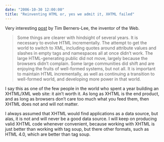 ```yaml
---
date: "2006-10-30 12:00:00"
title: "Reinventing HTML or, yes we admit it, XHTML failed"
---
```




Very interesting [post](http://dig.csail.mit.edu/breadcrumbs/node/166) by Tim Berners-Lee, the inventor of the Web. 

> Some things are clearer with hindsight of several years. It is necessary to evolve HTML incrementally. The attempt to get the world to switch to XML, including quotes around attribute values and slashes in empty tags and namespaces all at once didn&rsquo;t work. The large HTML-generating public did not move, largely because the browsers didn&rsquo;t complain. Some large communities did shift and are enjoying the fruits of well-formed systems, but not all. It is important to maintain HTML incrementally, as well as continuing a transition to well-formed world, and developing more power in that world.



I say this as one of the few people in the world who spent a year building an XHTML/XML web site: it ain&rsquo;t worth it. As long as XHTML is the end product, and as long as browsers don&rsquo;t care too much what you feed them, then XHTML does not and will not matter.

I always assumed that XHTML would find applications as a data source, but alas, it is not and will never be a good data source. I will keep on producing valid XHTML code whenever convenient, because working with XHTML is just better than working with tag soup, but there other formats, such as HTML 4.0, which are better than tag soup.

